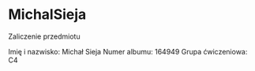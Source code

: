 # MichalSieja
Zaliczenie przedmiotu


Imię i nazwisko: Michał Sieja
Numer albumu: 164949
Grupa ćwiczeniowa: C4




